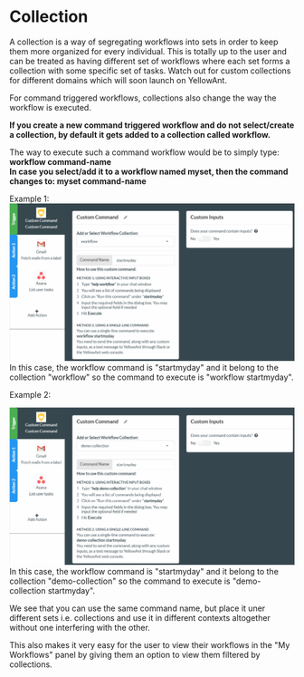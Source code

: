 # Collection

A collection is a way of segregating workflows into sets in order to keep them more organized for every individual. This is totally up to the user and can be treated as having different set of workflows where each set forms a collection with some specific set of tasks. Watch out for custom collections for different domains which will soon launch on YellowAnt.

For command triggered workflows, collections also change the way the workflow is executed.

**If you create a new command triggered workflow and do not select/create a collection, by default it gets added to a collection called workflow.**

The way to execute such a command workflow would be to simply type: **workflow command-name    
**In case you select/add it to a workflow named myset, then the command changes to:** myset command-name**

Example 1:  
![](../../../.gitbook/assets/ex1.png)In this case, the workflow command is "startmyday" and it belong to the collection "workflow" so the command to execute is "workflow startmyday".

Example 2:

![](../../../.gitbook/assets/ex3.png)In this case, the workflow command is "startmyday" and it belong to the collection "demo-collection" so the command to execute is "demo-collection startmyday".

We see that you can use the same command name, but place it uner different sets i.e. collections and use it in different contexts altogether without one interfering with the other.

This also makes it very easy for the user to view their workflows in the "My Workflows" panel by giving them an option to view them filtered by collections.


